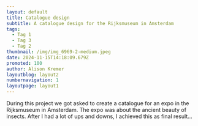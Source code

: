 ```yaml
---
layout: default
title: Catalogue design
subtitle: A catalogue design for the Rijksmuseum in Amsterdam
tags:
  - Tag 1
  - Tag 3
  - Tag 2
thumbnail: /img/img_6969-2-medium.jpeg
date: 2024-11-15T14:18:09.679Z
promoted: 100
author: Alison Kremer
layoutblog: layout2
numbernavigation: 1
layoutpage: layout1
---
```

During this project we got asked to create a catalogue for an expo in the Rijksmuseum in Amsterdam. The expo was about the ancient beauty of insects. After I had a lot of ups and downs, I achieved this as final result...